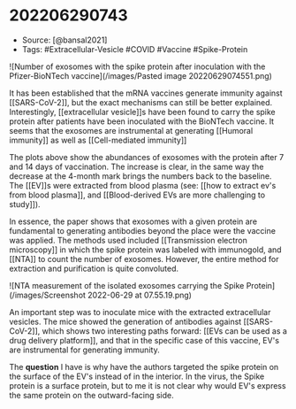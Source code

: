 # 202206290743

- Source: [@bansal2021]
- Tags: #Extracellular-Vesicle #COVID #Vaccine #Spike-Protein

![Number of exosomes with the spike protein after inoculation with the Pfizer-BioNTech vaccine](/images/Pasted image 20220629074551.png)

It has been established that the mRNA vaccines generate immunity against [[SARS-CoV-2]], but the exact mechanisms can still be better explained. Interestingly, [[extracellular vesicle]]s have been found to carry the spike protein after patients have been inoculated with the BioNTech vaccine. It seems that the exosomes are instrumental at generating [[Humoral immunity]] as well as [[Cell-mediated immunity]]

The plots above show the abundances of exosomes with the protein after 7 and 14 days of vaccination. The increase is clear, in the same way the decrease at the 4-month mark brings the numbers back to the baseline. The [[EV]]s were extracted from blood plasma (see: [[how to extract ev's from blood plasma]], and [[Blood-derived EVs are more challenging to study]]).

In essence, the paper shows that exosomes with a given protein are fundamental to generating antibodies beyond the place were the vaccine was applied. The methods used included [[Transmission electron microscopy]] in which the spike protein was labeled with immunogold, and [[NTA]] to count the number of exosomes. However, the entire method for extraction and purification is quite convoluted. 

![NTA measurement of the isolated exosomes carrying the Spike Protein](/images/Screenshot 2022-06-29 at 07.55.19.png)

An important step was to inoculate mice with the extracted extracellular vesicles. The mice showed the generation of antibodies against [[SARS-CoV-2]], which shows two interesting paths forward: [[EVs can be used as a drug delivery platform]], and that in the specific case of this vaccine, EV's are instrumental for generating immunity. 

The **question** I have is why have the authors targeted the spike protein on the surface of the EV's instead of in the interior. In the virus, the Spike protein is a surface protein, but to me it is not clear why would EV's express the same protein on the outward-facing side. 
